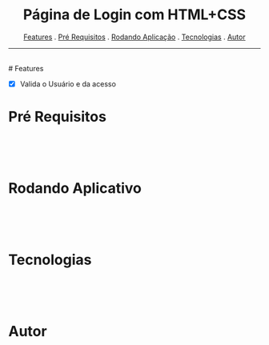 <div align="center">
    <h1>Página de Login com HTML+CSS</h1>
</div>

<p align="center">
    <a href="#features">Features</a> .
    <a href="#pré-requisitos">Pré Requisitos</a> .
    <a href="#rodando-o-app">Rodando Aplicação</a> .
    <a href="#tecnologias">Tecnologias</a> .
    <a href="#autor">Autor</a>
</p>

---
<br>
# Features

- [x] Valida o Usuário e da acesso 

# Pré Requisitos

<br>
<br>
<br>

# Rodando Aplicativo

<br>
<br>
<br>

# Tecnologias

<br>
<br>
<br>


# Autor



